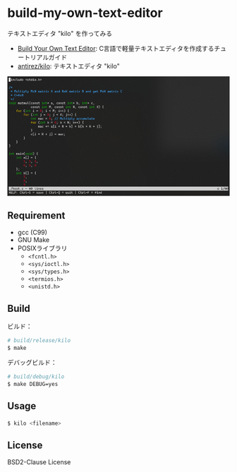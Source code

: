 # build-my-own-text-editor

テキストエディタ "kilo" を作ってみる

- [Build Your Own Text Editor](https://viewsourcecode.org/snaptoken/kilo/): C言語で軽量テキストエディタを作成するチュートリアルガイド
- [antirez/kilo](https://github.com/antirez/kilo): テキストエディタ "kilo"

![kilo_screenshot](screenshot.png)

## Requirement

- gcc (C99)
- GNU Make
- POSIXライブラリ
    - `<fcntl.h>`
    - `<sys/ioctl.h>`
    - `<sys/types.h>`
    - `<termios.h>`
    - `<unistd.h>`

## Build

ビルド：

```sh
# build/release/kilo
$ make
```

デバッグビルド：

```sh
# build/debug/kilo
$ make DEBUG=yes
```

## Usage

```sh
$ kilo <filename>
```

## License

BSD2-Clause License
